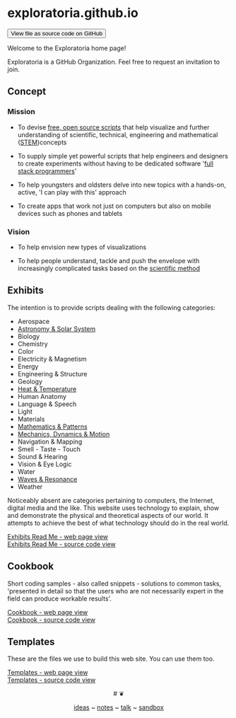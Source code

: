 ﻿exploratoria.github.io
===
<span style="display: none"> [View as web page]( http://exploratoria.github.io/ 'View file as a web page' ) </span>
<input type=button value="View file as source code on GitHub" onclick="window.location.href='https://github.com/exploratoria/exploratoria.github.io/'" />

Welcome to the Exploratoria home page!

Exploratoria is a GitHub Organization. Feel free to request an invitation to join. 


## Concept

### Mission  
<!-- a statement of a rationale, applicable now as well as in the future -->

* To devise [free, open source scripts]( https://en.wikipedia.org/wiki/Free_and_open-source_software )
that help visualize and further understanding of scientific, technical, engineering and mathematical 
([STEM]( https://en.wikipedia.org/wiki/Science,_Technology,_Engineering,_and_Mathematics ))concepts

* To supply simple yet powerful scripts that help engineers and designers to create experiments without having to be dedicated software '[full stack programmers]( https://www.quora.com/What-does-the-term-full-stack-programmer-mean )'

* To help youngsters and oldsters delve into new topics with a hands-on, active, 'I can play with this' approach
<br><!-- link to pedagogy page / code edit view / things to try -->

* To create apps that work not just on computers but also on mobile devices such as phones and tablets  
<!-- Internet of things / hack the hardware / link back to physical exhibits / add AR to physical exhibits -->

### Vision  
<!--  a descriptive picture of a desired future state -->

* To help envision new types of visualizations

* To help people understand, tackle and push the envelope with increasingly complicated tasks based on the [scientific method]( https://en.wikipedia.org/wiki/Scientific_method )


## Exhibits

The intention is to provide scripts dealing with the following categories:

* Aerospace
* [Astronomy & Solar System]( http://exploratoria.github.io/exhibits/astronomy/index.html )
* Biology
* Chemistry
* Color
* Electricity & Magnetism
* Energy
* Engineering & Structure
* Geology
* [Heat & Temperature]( http://exploratoria.github.io/exhibits/heat/index.html )
* Human Anatomy
* Language & Speech
* Light
* Materials
* [Mathematics & Patterns]( http://exploratoria.github.io/exhibits/mathematics/index.html )
* [Mechanics, Dynamics & Motion]( http://exploratoria.github.io/exhibits/mechanics/index.html )
* Navigation & Mapping
* Smell - Taste - Touch
* Sound & Hearing
* Vision & Eye Logic
* Water
* [Waves & Resonance]( http://exploratoria.github.io/exhibits/waves/index.html )
* Weather

Noticeably absent are categories pertaining to computers, the Internet, digital media and the like. 
This website uses technology to explain, show and demonstrate the physical and theoretical aspects of our world. 
It attempts to achieve the best of what technology should do in the real world.

[Exhibits Read Me - web page view]( http://exploratoria.github.io/exhibits/ )  
[Exhibits Read Me - source code view]( https://github.com/exploratoria/exploratoria.github.io/tree/master/exhibits/ )


## Cookbook

Short coding samples - also called snippets - solutions to common tasks, 'presented in detail so that the users who are not necessarily expert in the field can produce workable results'.

[Cookbook - web page view]( http://exploratoria.github.io/cookbook/ )  
[Cookbook - source code view](  https://github.com/exploratoria/exploratoria.github.io/tree/master/cookbook/ )


## Templates

These are the files we use to build this web site. You can use them too.

[Templates - web page view]( http://exploratoria.github.io/templates/ )  
[Templates - source code view](  https://github.com/exploratoria/exploratoria.github.io/tree/master/templates/ )


<center>
# <a href=javascript:window.scrollTo(0,0); style=text-decoration:none; > ❦ </a>

[ideas]( #ideas.md ) ~ [notes]( #notes.md ) ~ [talk]( #talk.md ) ~ [sandbox]( #./sandbox/readme.md )
</center>
